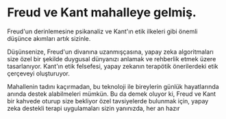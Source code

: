 # Freud ve Kant mahalleye gelmiş. 

Freud'un derinlemesine psikanaliz ve Kant'ın etik ilkeleri gibi önemli düşünce akımları artık sizinle. 

Düşünsenize, Freud'un divanına uzanmışçasına, yapay zeka algoritmaları size özel bir şekilde duygusal dünyanızı anlamak ve rehberlik etmek üzere tasarlanıyor. 
Kant'ın etik felsefesi, yapay zekanın terapötik önerilerdeki etik çerçeveyi oluşturuyor.

Mahallenin tadını kaçırmadan, bu teknoloji ile bireylerin günlük hayatlarında anında destek alabilmeleri mümkün. 
Bu da demek oluyor ki, Freud ve Kant bir kahvede oturup size bekliyor özel tavsiyelerde bulunmak için, 
yapay zeka destekli terapi uygulamaları sizin yanınızda, her an hazır
